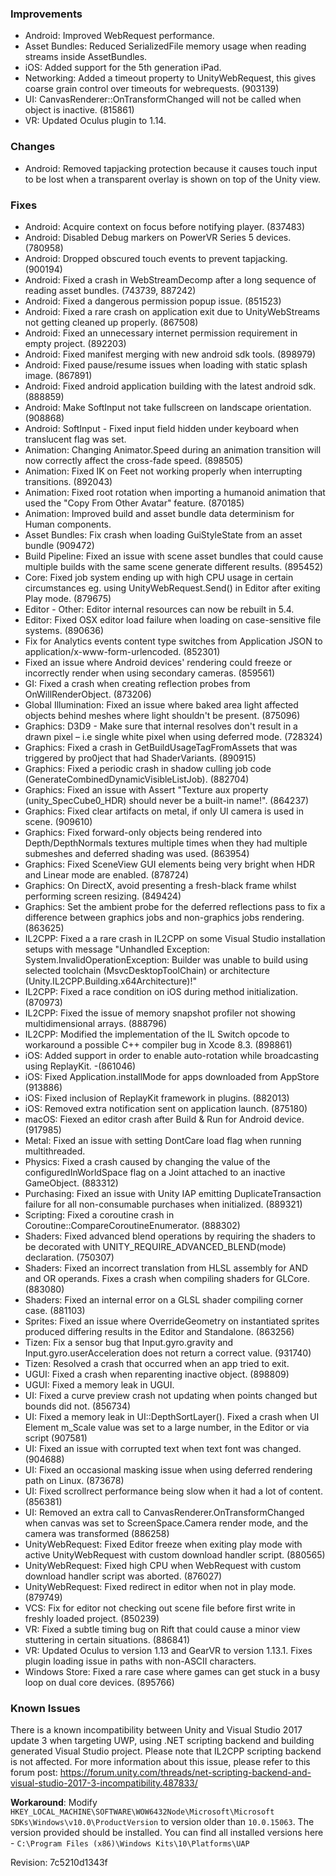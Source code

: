 ### Improvements

*   Android: Improved WebRequest performance.
*   Asset Bundles: Reduced SerializedFile memory usage when reading streams inside AssetBundles.
*   iOS: Added support for the 5th generation iPad.
*   Networking: Added a timeout property to UnityWebRequest, this gives coarse grain control over timeouts for webrequests. (903139)
*   UI: CanvasRenderer::OnTransformChanged will not be called when object is inactive. (815861)
*   VR: Updated Oculus plugin to 1.14.

### Changes

*   Android: Removed tapjacking protection because it causes touch input to be lost when a transparent overlay is shown on top of the Unity view.

### Fixes

*   Android: Acquire context on focus before notifying player. (837483)
*   Android: Disabled Debug markers on PowerVR Series 5 devices. (780958)
*   Android: Dropped obscured touch events to prevent tapjacking. (900194)
*   Android: Fixed a crash in WebStreamDecomp after a long sequence of reading asset bundles. (743739, 887242)
*   Android: Fixed a dangerous permission popup issue. (851523)
*   Android: Fixed a rare crash on application exit due to UnityWebStreams not getting cleaned up properly. (867508)
*   Android: Fixed an unnecessary internet permission requirement in empty project. (892203)
*   Android: Fixed manifest merging with new android sdk tools. (898979)
*   Android: Fixed pause/resume issues when loading with static splash image. (867891)
*   Android: Fixed android application building with the latest android sdk. (888859)
*   Android: Make SoftInput not take fullscreen on landscape orientation. (908868)
*   Android: SoftInput - Fixed input field hidden under keyboard when translucent flag was set.
*   Animation: Changing Animator.Speed during an animation transition will now correctly affect the cross-fade speed. (898505)
*   Animation: Fixed IK on Feet not working properly when interrupting transitions. (892043)
*   Animation: Fixed root rotation when importing a humanoid animation that used the "Copy From Other Avatar" feature. (870185)
*   Animation: Improved build and asset bundle data determinism for Human components.
*   Asset Bundles: Fix crash when loading GuiStyleState from an asset bundle (909472)
*   Build Pipeline: Fixed an issue with scene asset bundles that could cause multiple builds with the same scene generate different results. (895452)
*   Core: Fixed job system ending up with high CPU usage in certain circumstances eg. using UnityWebRequest.Send() in Editor after exiting Play mode. (879675)
*   Editor - Other: Editor internal resources can now be rebuilt in 5.4.
*   Editor: Fixed OSX editor load failure when loading on case-sensitive file systems. (890636)
*   Fix for Analytics events content type switches from Application JSON to application/x-www-form-urlencoded. (852301)
*   Fixed an issue where Android devices' rendering could freeze or incorrectly render when using secondary cameras. (859561)
*   GI: Fixed a crash when creating reflection probes from OnWillRenderObject. (873206)
*   Global Illumination: Fixed an issue where baked area light affected objects behind meshes where light shouldn't be present. (875096)
*   Graphics: D3D9 - Make sure that internal resolves don't result in a drawn pixel – i.e single white pixel when using deferred mode. (728324)
*   Graphics: Fixed a crash in GetBuildUsageTagFromAssets that was triggered by pro0ject that had ShaderVariants. (890915)
*   Graphics: Fixed a periodic crash in shadow culling job code (GenerateCombinedDynamicVisibleListJob). (882704)
*   Graphics: Fixed an issue with Assert "Texture aux property (unity\_SpecCube0\_HDR) should never be a built-in name!". (864237)
*   Graphics: Fixed clear artifacts on metal, if only UI camera is used in scene. (909610)
*   Graphics: Fixed forward-only objects being rendered into Depth/DepthNormals textures multiple times when they had multiple submeshes and deferred shading was used. (863954)
*   Graphics: Fixed SceneView GUI elements being very bright when HDR and Linear mode are enabled. (878724)
*   Graphics: On DirectX, avoid presenting a fresh-black frame whilst performing screen resizing. (849424)
*   Graphics: Set the ambient probe for the deferred reflections pass to fix a difference between graphics jobs and non-graphics jobs rendering. (863625)
*   IL2CPP: Fixed a a rare crash in IL2CPP on some Visual Studio installation setups with message "Unhandled Exception: System.InvalidOperationException: Builder was unable to build using selected toolchain (MsvcDesktopToolChain) or architecture (Unity.IL2CPP.Building.x64Architecture)!"
*   IL2CPP: Fixed a race condition on iOS during method initialization. (870973)
*   IL2CPP: Fixed the issue of memory snapshot profiler not showing multidimensional arrays. (888796)
*   IL2CPP: Modified the implementation of the IL Switch opcode to workaround a possible C++ compiler bug in Xcode 8.3. (898861)
*   iOS: Added support in order to enable auto-rotation while broadcasting using ReplayKit. -(861046)
*   iOS: Fixed Application.installMode for apps downloaded from AppStore (913886)
*   iOS: Fixed inclusion of ReplayKit framework in plugins. (882013)
*   iOS: Removed extra notification sent on application launch. (875180)
*   macOS: Fiexed an editor crash after Build & Run for Android device. (917985)
*   Metal: Fixed an issue with setting DontCare load flag when running multithreaded.
*   Physics: Fixed a crash caused by changing the value of the configuredInWorldSpace flag on a Joint attached to an inactive GameObject. (883312)
*   Purchasing: Fixed an issue with Unity IAP emitting DuplicateTransaction failure for all non-consumable purchases when initialized. (889321)
*   Scripting: Fixed a coroutine crash in Coroutine::CompareCoroutineEnumerator. (888302)
*   Shaders: Fixed advanced blend operations by requiring the shaders to be decorated with UNITY\_REQUIRE\_ADVANCED\_BLEND(mode) declaration. (750307)
*   Shaders: Fixed an incorrect translation from HLSL assembly for AND and OR operands. Fixes a crash when compiling shaders for GLCore. (883080)
*   Shaders: Fixed an internal error on a GLSL shader compiling corner case. (881103)
*   Sprites: Fixed an issue where OverrideGeometry on instantiated sprites produced differing results in the Editor and Standalone. (863256)
*   Tizen: Fix a sensor bug that Input.gyro.gravity and Input.gyro.userAcceleration does not return a correct value. (931740)
*   Tizen: Resolved a crash that occurred when an app tried to exit.
*   UGUI: Fixed a crash when reparenting inactive object. (898809)
*   UGUI: Fixed a memory leak in UGUI.
*   UI: Fixed a curve preview crash not updating when points changed but bounds did not. (856734)
*   UI: Fixed a memory leak in UI::DepthSortLayer(). Fixed a crash when UI Element m\_Scale value was set to a large number, in the Editor or via script (907581)
*   UI: Fixed an issue with corrupted text when text font was changed. (904688)
*   UI: Fixed an occasional masking issue when using deferred rendering path on Linux. (873678)
*   UI: Fixed scrollrect performance being slow when it had a lot of content. (856381)
*   UI: Removed an extra call to CanvasRenderer.OnTransformChanged when canvas was set to ScreenSpace.Camera render mode, and the camera was transformed (886258)
*   UnityWebRequest: Fixed Editor freeze when exiting play mode with active UnityWebRequest with custom download handler script. (880565)
*   UnityWebRequest: Fixed high CPU when WebRequest with custom download handler script was aborted. (876027)
*   UnityWebRequest: Fixed redirect in editor when not in play mode. (879749)
*   VCS: Fix for editor not checking out scene file before first write in freshly loaded project. (850239)
*   VR: Fixed a subtle timing bug on Rift that could cause a minor view stuttering in certain situations. (886841)
*   VR: Updated Oculus to version 1.13 and GearVR to version 1.13.1. Fixes plugin loading issue in paths with non-ASCII characters.
*   Windows Store: Fixed a rare case where games can get stuck in a busy loop on dual core devices. (895766)

### Known Issues

There is a known incompatibility between Unity and Visual Studio 2017 update 3 when targeting UWP, using .NET scripting backend and building generated Visual Studio project. Please note that IL2CPP scripting backend is not affected. For more information about this issue, please refer to this forum post: https://forum.unity.com/threads/net-scripting-backend-and-visual-studio-2017-3-incompatibility.487833/

**Workaround**: Modify `HKEY_LOCAL_MACHINE\SOFTWARE\WOW6432Node\Microsoft\Microsoft SDKs\Windows\v10.0\ProductVersion` to version older than `10.0.15063`. The version provided should be installed. You can find all installed versions here - `C:\Program Files (x86)\Windows Kits\10\Platforms\UAP`

Revision: 7c5210d1343f